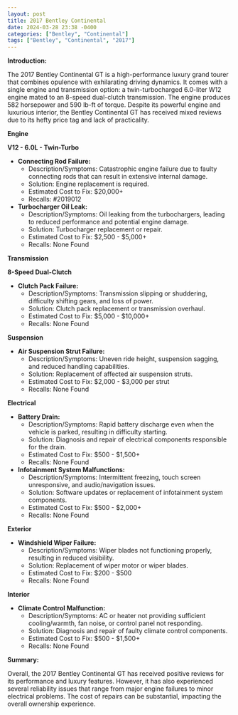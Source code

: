 ```yaml
---
layout: post
title: 2017 Bentley Continental
date: 2024-03-28 23:38 -0400
categories: ["Bentley", "Continental"]
tags: ["Bentley", "Continental", "2017"]
---
```

**Introduction:**

The 2017 Bentley Continental GT is a high-performance luxury grand tourer that combines opulence with exhilarating driving dynamics. It comes with a single engine and transmission option: a twin-turbocharged 6.0-liter W12 engine mated to an 8-speed dual-clutch transmission. The engine produces 582 horsepower and 590 lb-ft of torque. Despite its powerful engine and luxurious interior, the Bentley Continental GT has received mixed reviews due to its hefty price tag and lack of practicality.

**Engine**

**V12 - 6.0L - Twin-Turbo**

* **Connecting Rod Failure:**
    * Description/Symptoms: Catastrophic engine failure due to faulty connecting rods that can result in extensive internal damage.
    * Solution: Engine replacement is required.
    * Estimated Cost to Fix: $20,000+
    * Recalls: #2019012
* **Turbocharger Oil Leak:**
    * Description/Symptoms: Oil leaking from the turbochargers, leading to reduced performance and potential engine damage.
    * Solution: Turbocharger replacement or repair.
    * Estimated Cost to Fix: $2,500 - $5,000+
    * Recalls: None Found

**Transmission**

**8-Speed Dual-Clutch**

* **Clutch Pack Failure:**
    * Description/Symptoms: Transmission slipping or shuddering, difficulty shifting gears, and loss of power.
    * Solution: Clutch pack replacement or transmission overhaul.
    * Estimated Cost to Fix: $5,000 - $10,000+
    * Recalls: None Found

**Suspension**

* **Air Suspension Strut Failure:**
    * Description/Symptoms: Uneven ride height, suspension sagging, and reduced handling capabilities.
    * Solution: Replacement of affected air suspension struts.
    * Estimated Cost to Fix: $2,000 - $3,000 per strut
    * Recalls: None Found

**Electrical**

* **Battery Drain:**
    * Description/Symptoms: Rapid battery discharge even when the vehicle is parked, resulting in difficulty starting.
    * Solution: Diagnosis and repair of electrical components responsible for the drain.
    * Estimated Cost to Fix: $500 - $1,500+
    * Recalls: None Found
* **Infotainment System Malfunctions:**
    * Description/Symptoms: Intermittent freezing, touch screen unresponsive, and audio/navigation issues.
    * Solution: Software updates or replacement of infotainment system components.
    * Estimated Cost to Fix: $500 - $2,000+
    * Recalls: None Found

**Exterior**

* **Windshield Wiper Failure:**
    * Description/Symptoms: Wiper blades not functioning properly, resulting in reduced visibility.
    * Solution: Replacement of wiper motor or wiper blades.
    * Estimated Cost to Fix: $200 - $500
    * Recalls: None Found

**Interior**

* **Climate Control Malfunction:**
    * Description/Symptoms: AC or heater not providing sufficient cooling/warmth, fan noise, or control panel not responding.
    * Solution: Diagnosis and repair of faulty climate control components.
    * Estimated Cost to Fix: $500 - $1,500+
    * Recalls: None Found

**Summary:**

Overall, the 2017 Bentley Continental GT has received positive reviews for its performance and luxury features. However, it has also experienced several reliability issues that range from major engine failures to minor electrical problems. The cost of repairs can be substantial, impacting the overall ownership experience.
